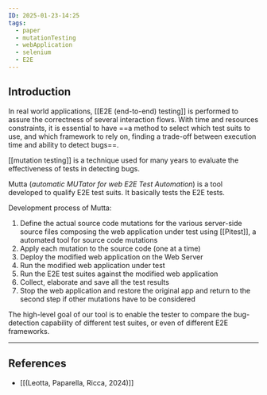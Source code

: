 ```yaml
---
ID: 2025-01-23-14:25
tags:
  - paper
  - mutationTesting
  - webApplication
  - selenium
  - E2E
---
```

## Introduction

In real world applications, [[E2E (end-to-end) testing]] is performed to assure the correctness of several interaction flows. With time and resources constraints, it is essential to have ==a method to select which test suits to use, and which framework to rely on, finding a trade-off between execution time and ability to detect bugs==.

[[mutation testing]] is a technique used for many years to evaluate the effectiveness of tests in detecting bugs.

Mutta (*automatic MUTator for web E2E Test Automation*) is a tool developed to qualify E2E test suits. It basically tests the E2E tests.

Development process of Mutta:
1. Define the actual source code mutations for the various server-side source files composing the web application under test using [[Pitest]], a automated tool for source code mutations
2. Apply each mutation to the source code (one at a time)
3. Deploy the modified web application on the Web Server
4. Run the modified web application under test
5. Run the E2E test suites against the modified web application
6. Collect, elaborate and save all the test results
7. Stop the web application and restore the original app and return to the second step if other mutations have to be considered

The high-level goal of our tool is to enable the tester to compare the bug-detection capability of different test suites, or even of different E2E frameworks.

---
## References
- [[(Leotta, Paparella, Ricca, 2024)]]